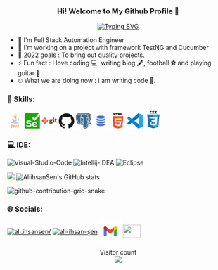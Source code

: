 
<h3 align="center"> Hi! Welcome to My Github Profile 👋 </h3>

  
 <p align="center">
     <a href="https://git.io/typing-svg">
                <img src="https://readme-typing-svg.herokuapp.com?font=Fira+Code&pause=1000&width=435&lines=Full+Stack+Automation+Engineer!;Ali+%C4%B0hsan+%C5%9Een" alt="Typing SVG" /></a>
  </p>

- 🔭 I’m Full Stack Automation Engineer                                                                            
- 🌱 I'm working on a project with framework TestNG and Cucumber
- 💪 2022 goals : To bring out quality projects.
- ⚡ Fun fact : I love coding 💻, writing blog 🖋️, football ⚽ and playing guitar 🎸. 
- ⏲ What we are doing now : i am writing code 🚀.                                                                                                                                   

### 🚀 Skills:

[<img height="35" width="35" src="https://raw.githubusercontent.com/github/explore/5b3600551e122a3277c2c5368af2ad5725ffa9a1/topics/java/java.png">][java]
[<img height="35" width="35" src="https://raw.githubusercontent.com/github/explore/5b3600551e122a3277c2c5368af2ad5725ffa9a1/topics/selenium/selenium.png">][selenium]
<img height="35" width="35" src="https://raw.githubusercontent.com/github/explore/5b3600551e122a3277c2c5368af2ad5725ffa9a1/topics/git/git.png">
[<img height="35" width="35" src="https://raw.githubusercontent.com/github/explore/5b3600551e122a3277c2c5368af2ad5725ffa9a1/topics/github/github.png">][github]
[<img width="35" src="https://raw.githubusercontent.com/github/explore/80688e429a7d4ef2fca1e82350fe8e3517d3494d/topics/postgresql/postgresql.png" />][postgresql]
[<img width="35" src="https://raw.githubusercontent.com/github/explore/80688e429a7d4ef2fca1e82350fe8e3517d3494d/topics/sql/sql.png" />][sql]
[<img height="35" width="35" src="https://raw.githubusercontent.com/github/explore/5b3600551e122a3277c2c5368af2ad5725ffa9a1/topics/html/html.png">][html]
[<img width="35" src="https://raw.githubusercontent.com/github/explore/80688e429a7d4ef2fca1e82350fe8e3517d3494d/topics/visual-studio-code/visual-studio-code.png" />][vsCode]
<img src="https://raw.githubusercontent.com/devicons/devicon/master/icons/css3/css3-original-wordmark.svg" alt="css3" width="40" height="40" />


[vsCode]: https://code.visualstudio.com/
[java]: https://www.java.com/
[selenium]: https://www.selenium.dev/
[postgresql]: https://www.postgresql.org/
[sql]: https://www.w3schools.com/sql/
[html]: https://www.w3schools.com/html/
[github]: https://https://github.com/AliihsanSen


### 💻 IDE:
![Visual-Studio-Code](https://img.shields.io/badge/Visual_Studio_Code-0078D4?style=for-the-badge&logo=visual%20studio%20code&logoColor=white)
![Intellij-IDEA](https://img.shields.io/badge/IntelliJ_IDEA-000000.svg?style=for-the-badge&logo=intellij-idea&logoColor=white)
![Eclipse](https://img.shields.io/badge/Eclipse-2C2255?style=for-the-badge&logo=eclipse&logoColor=white
)



<img src="walking-code.gif" width="auto">   ![AliihsanSen's GitHub stats](https://github-readme-stats.vercel.app/api?username=AliihsanSen&theme=dark&show_icons=true)



![github-contribution-grid-snake](https://user-images.githubusercontent.com/111094912/192098018-b1d8de39-fbc5-4831-aad0-177a57021cb1.gif)



### 🌐 Socials:
<a href="https://instagram.com/ali.ihsansen/" target="blank"><img align="center" src="https://raw.githubusercontent.com/rahuldkjain/github-profile-readme-generator/master/src/images/icons/Social/instagram.svg" alt="ali.ihsansen/" height="30" width="40" /></a> 
<a href="https://www.linkedin.com/in/ali-ihsan-sen/" target="blank"><img align="center" src="https://raw.githubusercontent.com/rahuldkjain/github-profile-readme-generator/master/src/images/icons/Social/linked-in-alt.svg" alt="ali-ihsan-şen" height="30" width="40" /></a>
<a href="mailto:av.aliihsansen@gmail.com" target="blank"><img align="center" src="https://github.com/timche/gmail-desktop/blob/main/media/icon.svg" alt="Ali İhsan Şen" height="50" width="50" /></a>
<a href="https://app.patika.dev/ihsansen" target="blank" rel=”noopener”><img align="center" src="https://global-uploads.webflow.com/6097e0eca1e87557da031fef/609859a191abe5d64b17fed3_Patika%20logo-p-500.png" height="30" width="40" /></a>



  <p align="center"> 
  Visitor count<br>
   <img src="https://profile-counter.glitch.me/AliihsanSen/count.svg" />
</p>








